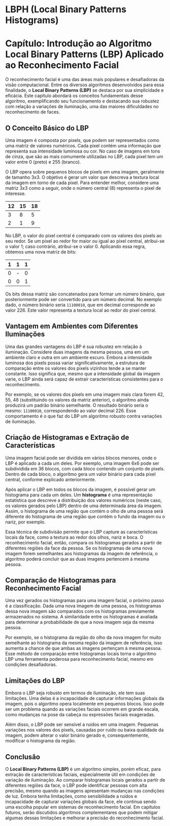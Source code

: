 # LBPH (Local Binary Patterns Histograms)

# Capítulo: Introdução ao Algoritmo Local Binary Patterns (LBP) Aplicado ao Reconhecimento Facial

O reconhecimento facial é uma das áreas mais populares e desafiadoras da visão computacional. Entre os diversos algoritmos desenvolvidos para essa finalidade, o **Local Binary Patterns (LBP)** se destaca por sua simplicidade e eficácia. Este capítulo abordará os conceitos fundamentais desse algoritmo, exemplificando seu funcionamento e destacando sua robustez com relação a variações de iluminação, uma das maiores dificuldades no reconhecimento de faces.

## O Conceito Básico do LBP

Uma imagem é composta por pixels, que podem ser representados como uma matriz de valores numéricos. Cada pixel contém uma informação que representa sua intensidade luminosa ou cor. No caso de imagens em tons de cinza, que são as mais comumente utilizadas no LBP, cada pixel tem um valor entre 0 (preto) e 255 (branco).

O LBP opera sobre pequenos blocos de pixels em uma imagem, geralmente de tamanho 3x3. O objetivo é gerar um valor que descreva a textura local da imagem em torno de cada pixel. Para entender melhor, considere uma matriz 3x3 como a seguir, onde o número central (8) representa o pixel de interesse.

| 12  | 15  | 18  |  
| --- | --- | --- |  
| 3   | 8   | 5   |  
| 2   | 1   | 9   |  

No LBP, o valor do pixel central é comparado com os valores dos pixels ao seu redor. Se um pixel ao redor for maior ou igual ao pixel central, atribui-se o valor 1; caso contrário, atribui-se o valor 0. Aplicando essa regra, obtemos uma nova matriz de bits:

| 1 | 1 | 1 |  
|---|---|---|  
| 0 | - | 0 |  
| 0 | 0 | 1 |  

Os bits dessa matriz são concatenados para formar um número binário, que posteriormente pode ser convertido para um número decimal. No exemplo dado, o número binário seria `11100010`, que em decimal corresponde ao valor 226. Este valor representa a textura local ao redor do pixel central.

## Vantagem em Ambientes com Diferentes Iluminações

Uma das grandes vantagens do LBP é sua robustez em relação à iluminação. Considere duas imagens da mesma pessoa, uma em um ambiente claro e outra em um ambiente escuro. Embora a intensidade luminosa dos pixels possa variar significativamente, a estrutura de comparação entre os valores dos pixels vizinhos tende a se manter constante. Isso significa que, mesmo que a intensidade global da imagem varie, o LBP ainda será capaz de extrair características consistentes para o reconhecimento.

Por exemplo, se os valores dos pixels em uma imagem mais clara forem 42, 55, 48 (substituindo os valores da matriz anterior), o algoritmo ainda produzirá um padrão binário semelhante. O resultado binário seria o mesmo: `11100010`, correspondendo ao valor decimal 226. Esse comportamento é o que faz do LBP um algoritmo robusto contra variações de iluminação.

## Criação de Histogramas e Extração de Características

Uma imagem facial pode ser dividida em vários blocos menores, onde o LBP é aplicado a cada um deles. Por exemplo, uma imagem 6x6 pode ser subdividida em 36 blocos, com cada bloco contendo um conjunto de pixels. Dentro de cada bloco, o algoritmo gera um valor binário para cada pixel central, conforme explicado anteriormente.

Após aplicar o LBP em todos os blocos da imagem, é possível gerar um histograma para cada um deles. Um **histograma** é uma representação estatística que descreve a distribuição dos valores numéricos (neste caso, os valores gerados pelo LBP) dentro de uma determinada área da imagem. Assim, o histograma de uma região que contém o olho de uma pessoa será diferente do histograma de uma região que contém o fundo da imagem ou o nariz, por exemplo.

Essa técnica de subdivisão permite que o LBP capture as características locais da face, como a textura ao redor dos olhos, nariz e boca. O reconhecimento facial, então, compara os histogramas gerados a partir de diferentes regiões da face da pessoa. Se os histogramas de uma nova imagem forem semelhantes aos histogramas da imagem de referência, o algoritmo poderá concluir que as duas imagens pertencem à mesma pessoa.

## Comparação de Histogramas para Reconhecimento Facial

Uma vez gerados os histogramas para uma imagem facial, o próximo passo é a classificação. Dada uma nova imagem de uma pessoa, os histogramas dessa nova imagem são comparados com os histogramas previamente armazenados no sistema. A similaridade entre os histogramas é avaliada para determinar a probabilidade de que a nova imagem seja da mesma pessoa.

Por exemplo, se o histograma da região do olho da nova imagem for muito semelhante ao histograma da mesma região da imagem de referência, isso aumenta a chance de que ambas as imagens pertençam à mesma pessoa. Esse método de comparação entre histogramas locais torna o algoritmo LBP uma ferramenta poderosa para reconhecimento facial, mesmo em condições desafiadoras.

## Limitações do LBP

Embora o LBP seja robusto em termos de iluminação, ele tem suas limitações. Uma delas é a incapacidade de capturar informações globais da imagem, pois o algoritmo opera localmente em pequenos blocos. Isso pode ser um problema quando as variações faciais ocorrem em grande escala, como mudanças na pose da cabeça ou expressões faciais exageradas.

Além disso, o LBP pode ser sensível a ruídos em uma imagem. Pequenas variações nos valores dos pixels, causadas por ruído ou baixa qualidade da imagem, podem alterar o valor binário gerado e, consequentemente, modificar o histograma da região.

## Conclusão

O **Local Binary Patterns (LBP)** é um algoritmo simples, porém eficaz, para extração de características faciais, especialmente útil em condições de variação de iluminação. Ao comparar histogramas locais gerados a partir de diferentes regiões da face, o LBP pode identificar pessoas com alta precisão, mesmo quando as imagens apresentam mudanças nas condições de luz. Embora tenha limitações, como sensibilidade a ruídos e incapacidade de capturar variações globais da face, ele continua sendo uma escolha popular em sistemas de reconhecimento facial. Em capítulos futuros, serão discutidos algoritmos complementares que podem mitigar algumas dessas limitações e melhorar a precisão do reconhecimento facial.
